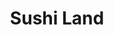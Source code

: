 ---
layout: place
title: "Sushi Land"
permalink: /pennsylvania/bryn-mawr/sushi-land.html
stateAbbr: PA
stateName: Pennsylvania
cityName: Bryn Mawr
place_id: ChIJV9g8-_S_xokRspis9BTjVYE
photos:
  - name: >-
      places/ChIJV9g8-_S_xokRspis9BTjVYE/photos/AeeoHcKwS5VrV50s8Isj5p6p0CHKeMBf3I-gzMvBR6WgXQg6l4dlCCDnaUcoTg5oXU76Yi6vzPQZXGV7YFVdCixcnorrqPLZPGJnHv4yIujxCNPbP-SC6QWfqg_A8FKRJZzkP-M9McWhYsqzW8iCajGtIg9yShE58HmihPhNrq0ejnGxeGKP8qggYHDiiAi6vljKQq5BbLeS-uYFDpcWamtKJt3aKHqawM6p7CtzY9w3HkM_m0jd4mNSI0olZfzlQfVcfWb76MsqEXRdUnkh4snVeeLsEYw-KPuC42a4WqxnFf-5Ke-_0QYqSMGqFAzpeKIegi0JCnZQXYSvX_0s98G28gPMfIj56tXuee4ifcAj4Rvfni5AmqqCYBMgRo2cAvUIENPk3KeQn1MaVhPGV94QbD_x0PlOkSOmQ6PmxqHGC3XxC0A
    widthPx: 4160
    heightPx: 3120
    authorAttributions:
      - displayName: David Daskilewicz
        uri: https://maps.google.com/maps/contrib/104074199097771194842
        photoUri: >-
          https://lh3.googleusercontent.com/a/ACg8ocJwzQae34HGbEUsayNkq44sdhRSm2iXYMiB3aDYoOs9mWj88w=s100-p-k-no-mo
    flagContentUri: >-
      https://www.google.com/local/imagery/report/?cb_client=maps_api_places.places_api&image_key=!1e10!2sCIHM0ogKEICAgIDEw5zDmgE&hl=en-US
    googleMapsUri: >-
      https://www.google.com/maps/place//data=!3m4!1e2!3m2!1sCIHM0ogKEICAgIDEw5zDmgE!2e10!4m2!3m1!1s0x89c6bff4fb3cd857:0x8155e314f4ac98b2
  - name: >-
      places/ChIJV9g8-_S_xokRspis9BTjVYE/photos/AeeoHcKxuoCCCjhY10Pk21KtXCMl8M1V-DTwhkUqC6vaTTlchyHiQjT5SJLBmkx5zKC-sFy_jOkCunraH9raOtEiwjdDAcVwB6sVkxNaQwO17hEohS0YL07j0-rgH13fPVMQ3x-_WJyGlZ5WXADpAi__o3HQUMjBLAlk3rzYR-rXda_-zXCyXea8-lj3uJq4Std8y_7pmrg5RGSTkvOGVDPi7Hcu9Ls7tBINzZ9szaddsE-uj5Q8LFFgIZczFTelPulC2MmjvViNItHUh4XUGUiXbF52qmlZZVIpQUyNLjzCLDHphCa1u61ezfEim3oXr0tsw-pv__ofzGM0A7oV6HFcbLAvwj0l-Wsp4wpxWMZekgdNjxTSrI8LVTKemxLMlYOZW5yCQUL0VQn8HNGOhcKmQ7d2917ftD-R9teV0pcZuIs
    widthPx: 4032
    heightPx: 3024
    authorAttributions:
      - displayName: John Strawbridge
        uri: https://maps.google.com/maps/contrib/117084714377230090576
        photoUri: >-
          https://lh3.googleusercontent.com/a-/ALV-UjUtDAufWtTQo90sN8GCON9oNnlIxPus6Gb5uqM6eLhJcrHliyLd=s100-p-k-no-mo
    flagContentUri: >-
      https://www.google.com/local/imagery/report/?cb_client=maps_api_places.places_api&image_key=!1e10!2sCIHM0ogKEICAgICEtZaPGw&hl=en-US
    googleMapsUri: >-
      https://www.google.com/maps/place//data=!3m4!1e2!3m2!1sCIHM0ogKEICAgICEtZaPGw!2e10!4m2!3m1!1s0x89c6bff4fb3cd857:0x8155e314f4ac98b2
  - name: >-
      places/ChIJV9g8-_S_xokRspis9BTjVYE/photos/AeeoHcIPbPuwJdEchxa9bnqkfA4mBTkyQ0SZTx2zrS2K55NrQDgv0cMK5cR0P2NMDsxfdE2xJgqi-wntwFmOiSItPTXmKu42Yn-X-bNEX-Ks9ObiFX_bYNO56uwu_XzxAlthEURqm1Wa9-K6Fq12c4Owo3WPTana5UWaIO4EMqy5_QQpDVAPBozAdcG6vR9QL61G116HUExNRhcDRI1SN44f0EGti-BKEg3lCUOgOD3Oa_nNKt1u0_kkSNjD5djZexj7vwi-lzPo4NK3_VD_k6iAYflhVZFIOcvsszKW2hapEDdReg0CmLhqT-JYiLmZL5Z_2qLaq4NKJvLywfLf3sxXPUEdKS9I6gGp6TplX2SLjDuT2rUt01mbGyz2yBn-4HJwD3g5_KudutboVdfMjaJK0MlNIQnTwRQDPuanP-Hkk1krO1uo
    widthPx: 4800
    heightPx: 3600
    authorAttributions:
      - displayName: Aman Sharma
        uri: https://maps.google.com/maps/contrib/108977815995241079098
        photoUri: >-
          https://lh3.googleusercontent.com/a-/ALV-UjUMkR1siB4fP4QeT1GQ0TiOfhQ0VobL7KfWy7k_UgzvQ_uB6l0mMA=s100-p-k-no-mo
    flagContentUri: >-
      https://www.google.com/local/imagery/report/?cb_client=maps_api_places.places_api&image_key=!1e10!2sCIHM0ogKEICAgICLh5iqyAE&hl=en-US
    googleMapsUri: >-
      https://www.google.com/maps/place//data=!3m4!1e2!3m2!1sCIHM0ogKEICAgICLh5iqyAE!2e10!4m2!3m1!1s0x89c6bff4fb3cd857:0x8155e314f4ac98b2
  - name: >-
      places/ChIJV9g8-_S_xokRspis9BTjVYE/photos/AeeoHcLwobrv24Y7FBmIOILjgp_lnGs2NQM2Sq8YpLasIgOKj9NszE_wU5o5oXmzGm4QjlJ7a98F_uLRXOzPDmaGvwQFz6XXUmOynq33cx88EedVxJR2c2yiS4L1WDbQ9JyYJ9qjMIbaenKWPM2MYBqBBg0a7BJ0Z8_vtvopiHyMeWP6Xeo_-DjzLYBRMBOgwH5dY9bDD4ybxyBgl3jKHGJyFBI_aQ5lGT5VcEBeMKvMJeLtQoTzaCv8odv6cksXcPM_ELfYE2iMyiDsQ_QOQsmRCUjFkf9DwuVa6Gg3wwN63M3x_8mei-aMPahS0iKVwMQmfPi_5YHGGPVnMe3s7fQJYvGm2RFeK0uoTEoskL3KQtX9ZxBeZJXBb9R_DWQHYq4PNun8AasKtiy8Y15UBNHDDDzj9X_QRX8gqD_gO1HZ_I7V-A
    widthPx: 4032
    heightPx: 3024
    authorAttributions:
      - displayName: Handan Bao
        uri: https://maps.google.com/maps/contrib/117043933150672977446
        photoUri: >-
          https://lh3.googleusercontent.com/a-/ALV-UjU9cJiNm319iRCGKFqWJJONRLx0tUnxmD7_AqqhpC4xLN9tZvZh2g=s100-p-k-no-mo
    flagContentUri: >-
      https://www.google.com/local/imagery/report/?cb_client=maps_api_places.places_api&image_key=!1e10!2sCIHM0ogKEICAgICMmsi_SA&hl=en-US
    googleMapsUri: >-
      https://www.google.com/maps/place//data=!3m4!1e2!3m2!1sCIHM0ogKEICAgICMmsi_SA!2e10!4m2!3m1!1s0x89c6bff4fb3cd857:0x8155e314f4ac98b2
  - name: >-
      places/ChIJV9g8-_S_xokRspis9BTjVYE/photos/AeeoHcKH6oYxxCwjziX8zhEWOms05bhHoo3RRvuQOorNpDIqmWpXaG3r2ny4JCmBcyzkuVDjCrpOua5wssJyDMUUf3jA1qR8w-xHNfMEEZZKDojkHGJ7GBhUW5zkXccH9bQ2mQn5W5eAH2qXukn2YmQB7X1ZCnwykTVYLWV2qt49KXxRmh1ETAm2TpRt7X6vF0oA38QMMf9BYwqqUX62URRL9Wjniz2Iry27IPdUKyo1lqD4Ut4gmyEaezSy_eBjpX2iog2K0vTjDgXjEdXoTtMC8mCbaU3LuTgs3H8DwyUtHVzzq_DRfWhNRE1bm3yiB7h9B2ajJHckVoiBGuQVqeWMfStK_Xe8wmqECaLtQAOaoSmhY94dPCZOlsXpD-_v_pocNC1_4tGSst2esQUJToxWCsb8vFCGl2Gfdh16KRmza4Euz0s
    widthPx: 2915
    heightPx: 2989
    authorAttributions:
      - displayName: MH “JolieMH” K
        uri: https://maps.google.com/maps/contrib/109976884800661481019
        photoUri: >-
          https://lh3.googleusercontent.com/a-/ALV-UjVJO-B92o8OH678otl-2H6xq7aasMZVKUMwHQbDO8b_oAxgQrg=s100-p-k-no-mo
    flagContentUri: >-
      https://www.google.com/local/imagery/report/?cb_client=maps_api_places.places_api&image_key=!1e10!2sCIHM0ogKEICAgMCw06Ke1QE&hl=en-US
    googleMapsUri: >-
      https://www.google.com/maps/place//data=!3m4!1e2!3m2!1sCIHM0ogKEICAgMCw06Ke1QE!2e10!4m2!3m1!1s0x89c6bff4fb3cd857:0x8155e314f4ac98b2
  - name: >-
      places/ChIJV9g8-_S_xokRspis9BTjVYE/photos/AeeoHcKuy1Y5GfwIcwvro4djO8iO-XCCMRHGRmFRVV9pc_qg7D_teCGFSM2bjsllDw-kfcE97bE1moF_8edX8qOYWeANehpH5WBTbdqC14MeQ1GtU4LgpxUAjMOfzHifgKV-ExWOzc1MWPKnIyPfGpmuedAd9iMhn9-27h04v8QJPhWB3h-LAzMPahDMhVZJ2wrISS7xajBtuH4rRjo1SvTsJLZKp0Pn4KSHQSapAEScVEbAgzxVW_A5nQkxEs4C41SB0FyLicM1pE9YfPC5UkXdyLdoBta5UcfkO_uX8r-cZDQMVnuGRJSk6qNHaWeVOO6e91-7UlzisVLmmpOw3PwwveSCxVZ8PijKhAsiS5EUU0oijp_VCYXZIM8K9KFRapVF3kRniUNPFUSPYW1eF_xh2nXIjprOtJptCF0wnivV4UN9-Ys
    widthPx: 3000
    heightPx: 4000
    authorAttributions:
      - displayName: MIchael Bolognese
        uri: https://maps.google.com/maps/contrib/113017525890935707172
        photoUri: >-
          https://lh3.googleusercontent.com/a-/ALV-UjWql5McHPBW-y2IHPKWOUshnX3aeemTaRfCmE3xCl1U_6V8hvuv=s100-p-k-no-mo
    flagContentUri: >-
      https://www.google.com/local/imagery/report/?cb_client=maps_api_places.places_api&image_key=!1e10!2sCIHM0ogKEICAgMDAioiq2AE&hl=en-US
    googleMapsUri: >-
      https://www.google.com/maps/place//data=!3m4!1e2!3m2!1sCIHM0ogKEICAgMDAioiq2AE!2e10!4m2!3m1!1s0x89c6bff4fb3cd857:0x8155e314f4ac98b2
  - name: >-
      places/ChIJV9g8-_S_xokRspis9BTjVYE/photos/AeeoHcLqrCjHS-dUijeXOLTo5jTf44pL9Kw_tWGayiFv9vK7lGz9mMf8J3JXIPVkY7sSv6iArxmlhi6HsrMxBE8dlqtI17yaNs8GIb-dz4wXNNDq-jEzjy_MkivLQ-0HMpSkESVqJT6BmsZc1zhUi64pOaWHv85_VvmKw5LoTuppOjXX8Q8ousXCNp3u6d0X525Bnbicfkph9JGVP6exV8W15BndB_DIpmTXH1O05tscHmg25C-O2n3zrR6Vw2u21d6mgILsmF725-wZSGc8Ha_BoVqGuntbypIRWfUkNnWph_rqcPLuAMcG2-NijdVZKfXI6KWHJVsBn-LAEISZyyyy5aH9wgMOam797TFA7TIsKq8ERSMmt_T-DyjbNsu83XYfSHqXnBfVkXD_dnCgfnc_mGk-JGCNs3OFxeYetJTbKTg
    widthPx: 3024
    heightPx: 4032
    authorAttributions:
      - displayName: Sharon D. Kenny
        uri: https://maps.google.com/maps/contrib/104699876366073161166
        photoUri: >-
          https://lh3.googleusercontent.com/a-/ALV-UjUHERjJDVu_yJ7aqkg8Z6Yo1J2fWhbwMfe6O7FE5FIxuTUfD2P7QQ=s100-p-k-no-mo
    flagContentUri: >-
      https://www.google.com/local/imagery/report/?cb_client=maps_api_places.places_api&image_key=!1e10!2sCIHM0ogKEICAgID8h53HCg&hl=en-US
    googleMapsUri: >-
      https://www.google.com/maps/place//data=!3m4!1e2!3m2!1sCIHM0ogKEICAgID8h53HCg!2e10!4m2!3m1!1s0x89c6bff4fb3cd857:0x8155e314f4ac98b2
  - name: >-
      places/ChIJV9g8-_S_xokRspis9BTjVYE/photos/AeeoHcKX-L0KuijMaQ9EcggR1YbWZ1ZTyCBWhWya889Hob4jpqQoAgSFQn1SLwDloKg5q4WTFIsY3F9hPYzCMb35WH6Uq0zYVTrc8PC7_zRTtWq1P4nmGR1m3UnDXRioz_i5EwWbf2-0DDBAzQpbruOcrzrD0sDM89F80q7Z7t4rs4HVww2f6a1MqxI28Vu9dv7MmAtKrHLME9h4QVgvqLs1Wl6KhSQJxyJ1aogtY847iyU7WfR3wYK9BZiLEI6XRiVKYC8ddMr-ZmBC9_hoBBnVESyl7iTmEFSwbxNUKTOwVsGjWYLNDneaw39-ZdqhFYz4MfkKoiOaj-a4PIgu3tew6wArghcC8XuQ59HPzm2PbzmeG7FXbkRhyzd6Cs5dNeWWlWf7czDga_cKjJ0lEhyzzUrL5-TBEceH-dJjnGDfoTAAYmYv
    widthPx: 3024
    heightPx: 4032
    authorAttributions:
      - displayName: Vera Lazutkina
        uri: https://maps.google.com/maps/contrib/109711390538490263025
        photoUri: >-
          https://lh3.googleusercontent.com/a-/ALV-UjXEncHgezI4pHBUQYP5200n1s6v9p53wwf1vOP4dIuRTnQb2FDv=s100-p-k-no-mo
    flagContentUri: >-
      https://www.google.com/local/imagery/report/?cb_client=maps_api_places.places_api&image_key=!1e10!2sCIHM0ogKEICAgIC-wcnq2QE&hl=en-US
    googleMapsUri: >-
      https://www.google.com/maps/place//data=!3m4!1e2!3m2!1sCIHM0ogKEICAgIC-wcnq2QE!2e10!4m2!3m1!1s0x89c6bff4fb3cd857:0x8155e314f4ac98b2
  - name: >-
      places/ChIJV9g8-_S_xokRspis9BTjVYE/photos/AeeoHcK0Cyy-ArsDtJ9RL3gOOdQfP-6Q232x85aNDlHFwKOZmpHBtSX6Heu43OhqMIMAkKV-bmU9dCLwiCQIwa2ztnB2FZC1Xh6nVwgCUUhfv7HSZWIS_3tWIEMZGa2p7_OOEGQtajA-47wYdZxVDKRNwyR-AIVsVq4TONs8ZBRtGGeC1RnU1xim3l2YNpa6fogNBz_urv4jNXVn6wtQ9sq8FN8czm3zURizZwq7xmjxPpRilrANFUqYqqsl1nU2ZMxofyNqh7-w1szSjA6u6jKZkNFLF1unLIv_4cd7ZQCE1qZJJHTBjtjg-xCzZ-LBuA5sIdFkMpEC27vpieFOIOdMoSUHm53rkdhGsPtW3ai8uT8X8WLZ7OqnzC8jhn5dKT40DkKmnEhz8qnmh4fBFP_l2dyJUyc_TeA9nU0f6hzsSi3XcA
    widthPx: 3000
    heightPx: 4000
    authorAttributions:
      - displayName: MIchael Bolognese
        uri: https://maps.google.com/maps/contrib/113017525890935707172
        photoUri: >-
          https://lh3.googleusercontent.com/a-/ALV-UjWql5McHPBW-y2IHPKWOUshnX3aeemTaRfCmE3xCl1U_6V8hvuv=s100-p-k-no-mo
    flagContentUri: >-
      https://www.google.com/local/imagery/report/?cb_client=maps_api_places.places_api&image_key=!1e10!2sCIHM0ogKEICAgMDAioiqOA&hl=en-US
    googleMapsUri: >-
      https://www.google.com/maps/place//data=!3m4!1e2!3m2!1sCIHM0ogKEICAgMDAioiqOA!2e10!4m2!3m1!1s0x89c6bff4fb3cd857:0x8155e314f4ac98b2
  - name: >-
      places/ChIJV9g8-_S_xokRspis9BTjVYE/photos/AeeoHcK2XviDab7lo9Z7YDZwJMkUWKk-N4AshcYWv1-DWkEmE7WGteajtjA_E6GvVTLZTMy0rg7R2An_zQu5UVHCGgIqVXvYfOVpz6sOJw3I8McobPP3PATW_79MZzNXWnuDOs_pVCwuhvDXZENpTwwect5Sg0EGZ7VLKcVoFIkD8bdTrVm-StTPZ_h8YSicTPiaWrxzfmEd2KwcpGaBKd2wNNA3YErMzn5M36qaAvWh848H0xIVTWJiiCaMwJvwO9fTNmqzroIjGjyqaOYJFHy6dpF3Gl3sLt95nc6NHUHRqmjrMw3ZmKe4K7T3oNKpX-qZw7fLiVaRkuhcylGLPZZsu7ZFgUPb0OhPl4QvdkxBpUjbnE-yEbrMQTM9bJTZEDNF-8YRRTLTcZ915OglF67pkbapCwOHfPdDQyJwTgDrjfccaXpe
    widthPx: 2700
    heightPx: 4800
    authorAttributions:
      - displayName: Joshua Ma
        uri: https://maps.google.com/maps/contrib/107947685429138112188
        photoUri: >-
          https://lh3.googleusercontent.com/a-/ALV-UjWRd3Z-CrsfWeuJ25XyhQQyKo8LumFBZwsCDwYsTTbM-m79gRLi=s100-p-k-no-mo
    flagContentUri: >-
      https://www.google.com/local/imagery/report/?cb_client=maps_api_places.places_api&image_key=!1e10!2sCIHM0ogKEICAgICE8_zqxwE&hl=en-US
    googleMapsUri: >-
      https://www.google.com/maps/place//data=!3m4!1e2!3m2!1sCIHM0ogKEICAgICE8_zqxwE!2e10!4m2!3m1!1s0x89c6bff4fb3cd857:0x8155e314f4ac98b2
address: 861 Lancaster Ave, Bryn Mawr, PA 19010, USA
street: 861 Lancaster Ave
city: Bryn Mawr
state: PA
zip: '19010'
country: USA
neighborhood: null
latitude: '40.022571'
longitude: '-75.320249'
accessibility_options:
  wheelchairAccessibleParking: true
  wheelchairAccessibleRestroom: true
business_status: OPERATIONAL
name: Sushi Land
google_maps_links:
  directionsUri: >-
    https://www.google.com/maps/dir//''/data=!4m7!4m6!1m1!4e2!1m2!1m1!1s0x89c6bff4fb3cd857:0x8155e314f4ac98b2!3e0
  placeUri: https://maps.google.com/?cid=9319604683056912562
  writeAReviewUri: >-
    https://www.google.com/maps/place//data=!4m3!3m2!1s0x89c6bff4fb3cd857:0x8155e314f4ac98b2!12e1
  reviewsUri: >-
    https://www.google.com/maps/place//data=!4m4!3m3!1s0x89c6bff4fb3cd857:0x8155e314f4ac98b2!9m1!1b1
  photosUri: >-
    https://www.google.com/maps/place//data=!4m3!3m2!1s0x89c6bff4fb3cd857:0x8155e314f4ac98b2!10e5
primary_type: Sushi Restaurant
opening_hours:
  regular: null
  current: null
secondary_opening_hours:
  regular:
    weekdayDescriptions: null
    type: null
  current:
    weekdayDescriptions: null
    type: null
phone: (610) 527-5527
price_level: PRICE_LEVEL_MODERATE
price_range: $20 &ndash; $30
rating: '4.3'
rating_count: 199
website: http://www.sushiland.us/
description: >-
  Popular, BYOB Japanese restaurant serving a variety of sushi, rolls & more in
  basic surroundings.
reviews:
  - name: >-
      places/ChIJV9g8-_S_xokRspis9BTjVYE/reviews/ChZDSUhNMG9nS0VJQ0FnTUN3MDZLZVpREAE
    relativePublishTimeDescription: 3 weeks ago
    rating: 5
    text:
      text: >-
        On our trip visiting New York, Philadelphia, and Washington DC... feel
        so hungry, late at night... 'Sushi Land' where we stopped by in
        Philadelphia gave us such a wonderful time.

        Even it was late and ordered various foods... we will never forget the
        incredibly kind staff and delicious sushi rolls.

        And also the restroom was very spacious and clean, which is really
        important to me... hahaha

        It's a bit sad for I’m not sure when I’ll be back in Philadelphia... but
        I definitely recommend “Sushi Land” to anyone visiting Philadelphia.

        LOVE sushi land❤️
      languageCode: en
    originalText:
      text: >-
        On our trip visiting New York, Philadelphia, and Washington DC... feel
        so hungry, late at night... 'Sushi Land' where we stopped by in
        Philadelphia gave us such a wonderful time.

        Even it was late and ordered various foods... we will never forget the
        incredibly kind staff and delicious sushi rolls.

        And also the restroom was very spacious and clean, which is really
        important to me... hahaha

        It's a bit sad for I’m not sure when I’ll be back in Philadelphia... but
        I definitely recommend “Sushi Land” to anyone visiting Philadelphia.

        LOVE sushi land❤️
      languageCode: en
    authorAttribution:
      displayName: MH “JolieMH” K
      uri: https://www.google.com/maps/contrib/109976884800661481019/reviews
      photoUri: >-
        https://lh3.googleusercontent.com/a-/ALV-UjVJO-B92o8OH678otl-2H6xq7aasMZVKUMwHQbDO8b_oAxgQrg=s128-c0x00000000-cc-rp-mo
    publishTime: '2025-03-21T01:12:40.711250Z'
    flagContentUri: >-
      https://www.google.com/local/review/rap/report?postId=ChZDSUhNMG9nS0VJQ0FnTUN3MDZLZVpREAE&d=17924085&t=1
    googleMapsUri: >-
      https://www.google.com/maps/reviews/data=!4m6!14m5!1m4!2m3!1sChZDSUhNMG9nS0VJQ0FnTUN3MDZLZVpREAE!2m1!1s0x89c6bff4fb3cd857:0x8155e314f4ac98b2
  - name: >-
      places/ChIJV9g8-_S_xokRspis9BTjVYE/reviews/ChZDSUhNMG9nS0VJQ0FnTURBaW9pcUdBEAE
    relativePublishTimeDescription: 2 months ago
    rating: 5
    text:
      text: >-
        The fish was fresh, the service was great, and the food was delicious!
        The prices are very reasonable, especially for the location (in the
        heart of Bryn Mawr). I only gave three stars for the atmosphere because
        I wasn't really paying attention. I don't know about you, but I go to
        restaurants to eat. We told the chef what we could spend, what we liked,
        and he took care of the rest. One of my new favorite spots. I only wish
        I knew about it sooner... like, 20 years ago!
      languageCode: en
    originalText:
      text: >-
        The fish was fresh, the service was great, and the food was delicious!
        The prices are very reasonable, especially for the location (in the
        heart of Bryn Mawr). I only gave three stars for the atmosphere because
        I wasn't really paying attention. I don't know about you, but I go to
        restaurants to eat. We told the chef what we could spend, what we liked,
        and he took care of the rest. One of my new favorite spots. I only wish
        I knew about it sooner... like, 20 years ago!
      languageCode: en
    authorAttribution:
      displayName: MIchael Bolognese
      uri: https://www.google.com/maps/contrib/113017525890935707172/reviews
      photoUri: >-
        https://lh3.googleusercontent.com/a-/ALV-UjWql5McHPBW-y2IHPKWOUshnX3aeemTaRfCmE3xCl1U_6V8hvuv=s128-c0x00000000-cc-rp-mo-ba3
    publishTime: '2025-02-08T02:40:32.441079Z'
    flagContentUri: >-
      https://www.google.com/local/review/rap/report?postId=ChZDSUhNMG9nS0VJQ0FnTURBaW9pcUdBEAE&d=17924085&t=1
    googleMapsUri: >-
      https://www.google.com/maps/reviews/data=!4m6!14m5!1m4!2m3!1sChZDSUhNMG9nS0VJQ0FnTURBaW9pcUdBEAE!2m1!1s0x89c6bff4fb3cd857:0x8155e314f4ac98b2
  - name: >-
      places/ChIJV9g8-_S_xokRspis9BTjVYE/reviews/ChZDSUhNMG9nS0VJQ0FnSUNfM095ZWJREAE
    relativePublishTimeDescription: 3 months ago
    rating: 5
    text:
      text: >-
        I had California Roll n Miso soups which’s is superb delicious and owner
        is super friendly. Atmosphere is beautiful and clean as well food
        portions are good too and price is very much reasonable. I strongly
        recommend this restaurant . If you are beat by don’t miss it.
      languageCode: en
    originalText:
      text: >-
        I had California Roll n Miso soups which’s is superb delicious and owner
        is super friendly. Atmosphere is beautiful and clean as well food
        portions are good too and price is very much reasonable. I strongly
        recommend this restaurant . If you are beat by don’t miss it.
      languageCode: en
    authorAttribution:
      displayName: Raj Thapa
      uri: https://www.google.com/maps/contrib/112775549091171763244/reviews
      photoUri: >-
        https://lh3.googleusercontent.com/a-/ALV-UjXtIjhZRhE8iJtieMakbr3R9yyvFLebc0wHSL8fi8QmsKAev-u1=s128-c0x00000000-cc-rp-mo-ba4
    publishTime: '2025-01-13T23:01:56.607432Z'
    flagContentUri: >-
      https://www.google.com/local/review/rap/report?postId=ChZDSUhNMG9nS0VJQ0FnSUNfM095ZWJREAE&d=17924085&t=1
    googleMapsUri: >-
      https://www.google.com/maps/reviews/data=!4m6!14m5!1m4!2m3!1sChZDSUhNMG9nS0VJQ0FnSUNfM095ZWJREAE!2m1!1s0x89c6bff4fb3cd857:0x8155e314f4ac98b2
  - name: >-
      places/ChIJV9g8-_S_xokRspis9BTjVYE/reviews/ChZDSUhNMG9nS0VJQ0FnTUNJdTU3R1h3EAE
    relativePublishTimeDescription: a week ago
    rating: 5
    text:
      text: >-
        Sushi Land has wonderful sushi at an amazing price. The staff and
        service is great. I have been eating here for 8 years and I highly
        recommend!
      languageCode: en
    originalText:
      text: >-
        Sushi Land has wonderful sushi at an amazing price. The staff and
        service is great. I have been eating here for 8 years and I highly
        recommend!
      languageCode: en
    authorAttribution:
      displayName: Sofia Acchione
      uri: https://www.google.com/maps/contrib/108228874234120344797/reviews
      photoUri: >-
        https://lh3.googleusercontent.com/a/ACg8ocLtu-d67hr7mDYCCh4jsFUx023hLyN3kCZdiUW1KFd3nVJqaQ=s128-c0x00000000-cc-rp-mo
    publishTime: '2025-04-04T23:44:46.508708Z'
    flagContentUri: >-
      https://www.google.com/local/review/rap/report?postId=ChZDSUhNMG9nS0VJQ0FnTUNJdTU3R1h3EAE&d=17924085&t=1
    googleMapsUri: >-
      https://www.google.com/maps/reviews/data=!4m6!14m5!1m4!2m3!1sChZDSUhNMG9nS0VJQ0FnTUNJdTU3R1h3EAE!2m1!1s0x89c6bff4fb3cd857:0x8155e314f4ac98b2
  - name: >-
      places/ChIJV9g8-_S_xokRspis9BTjVYE/reviews/ChZDSUhNMG9nS0VJQ0FnSURoMTRLaUxnEAE
    relativePublishTimeDescription: 2 years ago
    rating: 5
    text:
      text: >-
        A must go-to! The sushi is really fresh and so delicious. I highly
        recommend this restaurant for sit-in or to-go. The price is very
        reasonable for the quality. They also have a 3/~$15 for select rolls and
        amazing lunch specials. Parking is around corner or in the back (free on
        Sundays). Staff was really nice. Very clean restaurant. 10/10!
      languageCode: en
    originalText:
      text: >-
        A must go-to! The sushi is really fresh and so delicious. I highly
        recommend this restaurant for sit-in or to-go. The price is very
        reasonable for the quality. They also have a 3/~$15 for select rolls and
        amazing lunch specials. Parking is around corner or in the back (free on
        Sundays). Staff was really nice. Very clean restaurant. 10/10!
      languageCode: en
    authorAttribution:
      displayName: Kaitlyn S
      uri: https://www.google.com/maps/contrib/112147933496331510639/reviews
      photoUri: >-
        https://lh3.googleusercontent.com/a-/ALV-UjU1D6SGq0L9F8RgPo2AfF6ojiKHlaBXlokKl-Uqqcc8VTDbGS_aoA=s128-c0x00000000-cc-rp-mo-ba5
    publishTime: '2023-03-20T02:35:52.748003Z'
    flagContentUri: >-
      https://www.google.com/local/review/rap/report?postId=ChZDSUhNMG9nS0VJQ0FnSURoMTRLaUxnEAE&d=17924085&t=1
    googleMapsUri: >-
      https://www.google.com/maps/reviews/data=!4m6!14m5!1m4!2m3!1sChZDSUhNMG9nS0VJQ0FnSURoMTRLaUxnEAE!2m1!1s0x89c6bff4fb3cd857:0x8155e314f4ac98b2
parking_options: null
payment_options:
  acceptsCreditCards: true
  acceptsDebitCards: true
  acceptsCashOnly: false
  acceptsNfc: true
allow_dogs: null
curbside_pickup: null
delivery: true
dine_in: true
good_for_children: true
good_for_groups: true
good_for_sports: false
live_music: false
menu_for_children: false
outdoor_seating: false
reservable: true
restroom: true
serves_beer: false
serves_breakfast: false
serves_brunch: false
serves_cocktails: false
serves_coffee: false
serves_dinner: true
serves_dessert: true
serves_lunch: true
serves_vegetarian_food: true
serves_wine: false
takeout: true

---